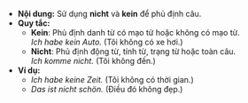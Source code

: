 - **Nội dung:** Sử dụng **nicht** và **kein** để phủ định câu.
- **Quy tắc:**
    - **Kein**: Phủ định danh từ có mạo từ hoặc không có mạo từ.  
        _Ich habe kein Auto._ (Tôi không có xe hơi.)
    - **Nicht**: Phủ định động từ, tính từ, trạng từ hoặc toàn câu.  
        _Ich komme nicht._ (Tôi không đến.)
- **Ví dụ:**
    - _Ich habe keine Zeit._ (Tôi không có thời gian.)
    - _Das ist nicht schön._ (Điều đó không đẹp.)